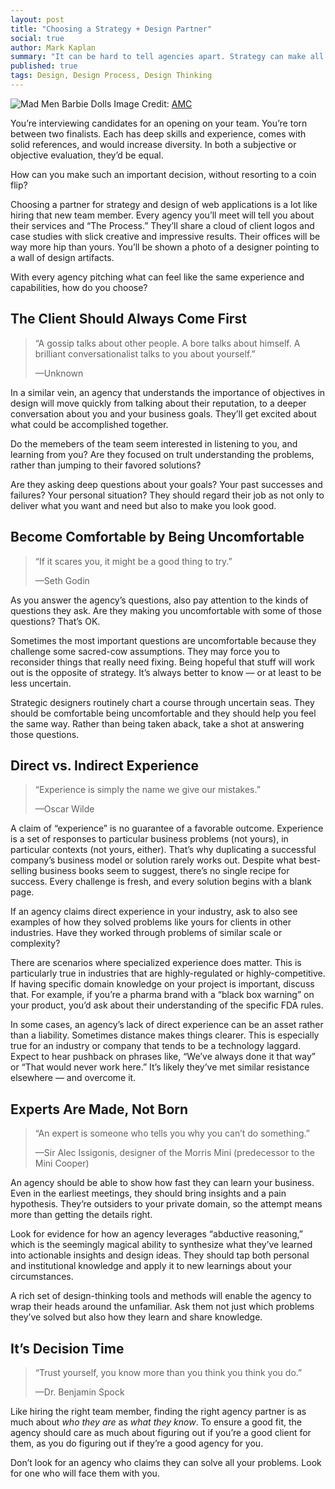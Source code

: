 ```yaml
---
layout: post
title: "Choosing a Strategy + Design Partner"
social: true
author: Mark Kaplan
summary: "It can be hard to tell agencies apart. Strategy can make all the difference. Learn how to spot a strategic agency."
published: true
tags: Design, Design Process, Design Thinking
---
```


![Mad Men Barbie Dolls](https://i.imgur.com/iHgcgzh.jpg)
Image Credit: [AMC](http://www.amc.com/shows/mad-men/extras/mad-men-barbie-dolls#/1)

You’re interviewing candidates for an opening on your team. You’re torn between two finalists. Each has deep skills and experience, comes with solid references, and would increase diversity. In both a subjective or objective evaluation, they’d be equal.
 
How can you make such an important decision, without resorting to a coin flip?  

Choosing a partner for strategy and design of web applications is a lot like hiring that new team member. Every agency you’ll meet will tell you about their services and “The Process.” They’ll share a cloud of client logos and case studies with slick creative and impressive results. Their offices will be way more hip than yours. You’ll be shown a photo of a designer pointing to a wall of design artifacts.
 
With every agency pitching what can feel like the same experience and capabilities, how do you choose?  

## The Client Should Always Come First

>“A gossip talks about other people. A bore talks about himself. A brilliant conversationalist talks to you about yourself.”
>
>—Unknown

In a similar vein, an agency that understands the importance of objectives in design will move quickly from talking about their reputation, to a deeper conversation about you and your business goals. They’ll get excited about what could be accomplished together. 

Do the memebers of the team seem interested in listening to you, and learning from you?  Are they focused on trult understanding the problems, rather than jumping to their favored solutions?  

Are they asking deep questions about your goals?  Your past successes and failures?  Your personal situation? They should regard their job as not only to deliver what you want and need but also to make you look good.

## Become Comfortable by Being Uncomfortable

>“If it scares you, it might be a good thing to try.”
>
>—Seth Godin

As you answer the agency’s questions, also pay attention to the kinds of questions they ask. Are they making you uncomfortable with some of those questions? That’s OK.  

Sometimes the most important questions are uncomfortable because they challenge some sacred-cow assumptions. They may force you to reconsider things that really need fixing. Being hopeful that stuff will work out is the opposite of strategy. It’s always better to know — or at least to be less uncertain. 
 
Strategic designers routinely chart a course through uncertain seas. They should be comfortable being uncomfortable and they should help you feel the same way. Rather than being taken aback, take a shot at answering those questions.

## Direct vs. Indirect Experience

>“Experience is simply the name we give our mistakes.”
>
>—Oscar Wilde

A claim of “experience” is no guarantee of a favorable outcome. Experience is a set of responses to particular business problems (not yours), in particular contexts (not yours, either). That’s why duplicating a successful company’s business model or solution rarely works out. Despite what best-selling business books seem to suggest, there’s no single recipe for success. Every challenge is fresh, and every solution begins with a blank page.
 
If an agency claims direct experience in your industry, ask to also see examples of how they solved problems like yours for clients in other industries. Have they worked through problems of similar scale or complexity?

There are scenarios where specialized experience does matter. This is particularly true in industries that are highly-regulated or highly-competitive. If having specific domain knowledge on your project is important, discuss that. For example, if you’re a pharma brand with a “black box warning” on your product, you’d ask about their understanding of the specific FDA rules.

In some cases, an agency’s lack of direct experience can be an asset rather than a liability. Sometimes distance makes things clearer. This is especially true for an industry or company that tends to be a technology laggard. Expect to hear pushback on phrases like, “We’ve always done it that way” or “That would never work here.”  It’s likely they’ve met similar resistance elsewhere — and overcome it.

## Experts Are Made, Not Born

>“An expert is someone who tells you why you can’t do something.”
>
>—Sir Alec Issigonis, designer of the Morris Mini (predecessor to the Mini Cooper)

An agency should be able to show how fast they can learn your business. Even in the earliest meetings, they should bring insights and a pain hypothesis. They’re outsiders to your private domain, so the attempt means more than getting the details right. 

Look for evidence for how an agency leverages “abductive reasoning,” which is the seemingly magical ability to synthesize what they’ve learned into actionable insights and design ideas. They should tap both personal and institutional knowledge and apply it to new learnings about your circumstances.

A rich set of design-thinking tools and methods will enable the agency to wrap their heads around the unfamiliar. Ask them not just which problems they’ve solved but also how they learn and share knowledge.

## It’s Decision Time

>“Trust yourself, you know more than you think you think you do.”
>
>—Dr. Benjamin Spock

Like hiring the right team member, finding the right agency partner is as much about _who they are_ as _what they know_. To ensure a good fit, the agency should care as much about figuring out if you’re a good client for them, as you do figuring out if they’re a good agency for you.

Don’t look for an agency who claims they can solve all your problems. Look for one who will face them with you.
